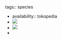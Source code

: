 tags:: species

- availability:: tokopedia
- ![](https://peach-geographical-bat-397.mypinata.cloud/ipfs/QmP8HbqMADqeeF1X2yuDFAfMVmk6JLbjFmeeCRMosaQgPX)
- ![](https://peach-geographical-bat-397.mypinata.cloud/ipfs/QmUNLjKZbjt1dFyVREH6a6SMCWGi8GEM9PoRN2xum8QJaC)
-